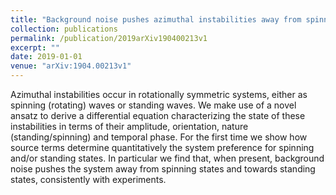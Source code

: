 ```yaml
---
title: "Background noise pushes azimuthal instabilities away from spinning states"
collection: publications
permalink: /publication/2019arXiv190400213v1
excerpt: ""
date: 2019-01-01
venue: "arXiv:1904.00213v1"
---
```

Azimuthal instabilities occur in rotationally symmetric systems, either as spinning (rotating) waves or standing waves. We make use of a novel ansatz to derive a differential equation characterizing the state of these instabilities in terms of their amplitude, orientation, nature (standing/spinning) and temporal phase. For the first time we show how source terms determine quantitatively the system preference for spinning and/or standing states. In particular we find that, when present, background noise pushes the system away from spinning states and towards standing states, consistently with experiments.
